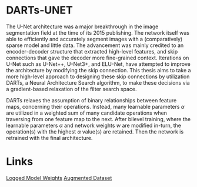 # DARTs-UNET

The U-Net architecture was a major breakthrough in the image segmentation field at the time of its 2015 publishing. The network itself was able to efficiently and accurately segment images with a (comparatively) sparse model and little data. The advancement was mainly credited to an encoder-decoder structure that extracted high-level features, and skip connections that gave the decoder more fine-grained context. Iterations on U-Net such as U-Net++, U-Net3+, and ELU-Net, have attempted to improve the architecture by modifying the skip connection. This thesis aims to take a more high-level approach to designing these skip connections by utilization DARTs, a Neural Architecture Search algorithm, to make these decisions via a gradient-based relaxation of the filter search space. 

DARTs relaxes the assumption of binary relationships between feature maps, concerning their operations. Instead, many learnable parameters $\alpha$ are utilized in a weighted sum of many candidate operations when traversing from one feature map to the next. After bilevel training, where the learnable parameters $\alpha$ and network weights $w$ are modified in-turn, the operation(s) with the highest $\alpha$ value(s) are retained. Then the network is retrained with the final architecture. 

# Links

[Logged Model Weights](https://drive.google.com/drive/folders/1Rdo0cLG7ruatrH7tfh-9ng0mNC3faiAg?usp=sharing)
[Augmented Dataset](https://drive.google.com/drive/folders/1qhOcdow3ApTFXsvVHSokNMnlqtEAu25a?usp=sharing)
